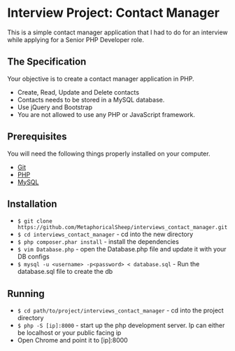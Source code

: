 # Interview Project: Contact Manager

This is a simple contact manager application that I had to do for an interview while applying for a Senior PHP Developer role.

## The Specification

Your objective is to create a contact manager application in PHP. 
* Create, Read, Update and Delete contacts
* Contacts needs to be stored in a MySQL database.
* Use jQuery and Bootstrap
* You are not allowed to use any PHP or JavaScript framework.

## Prerequisites

You will need the following things properly installed on your computer.

* [Git](http://git-scm.com/)
* [PHP](http://php.net/downloads.php)
* [MySQL](http://dev.mysql.com/downloads/)

## Installation

* `$ git clone https://github.com/MetaphoricalSheep/interviews_contact_manager.git`
* `$ cd interviews_contact_manager`                 - cd into the new directory
* `$ php composer.phar install`                       - install the dependencies
* `$ vim Database.php`                                - open the Database.php file and update it with your DB configs
* `$ mysql -u <username> -p<password> < database.sql` - Run the database.sql file to create the db

## Running

* `$ cd path/to/project/interviews_contact_manager` - cd into the project directory
* `$ php -S [ip]:8000`                              - start up the php development server. Ip can either be localhost or your public facing ip
*  Open Chrome and point it to [ip]:8000
